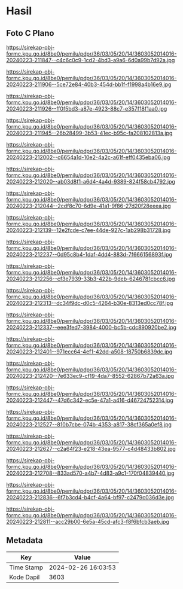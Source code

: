 # Hasil

## Foto C Plano

https://sirekap-obj-formc.kpu.go.id/8be0/pemilu/pdpr/36/03/05/20/14/3603052014016-20240223-211847--c4c6c0c9-1cd2-4bd3-a9a6-6d0a99b7d92a.jpg

https://sirekap-obj-formc.kpu.go.id/8be0/pemilu/pdpr/36/03/05/20/14/3603052014016-20240223-211906--5ce72e84-40b3-454d-bb1f-f1998a4b16e9.jpg

https://sirekap-obj-formc.kpu.go.id/8be0/pemilu/pdpr/36/03/05/20/14/3603052014016-20240223-211926--ff0f5bd3-a87e-4923-88c7-e357f18f1aa0.jpg

https://sirekap-obj-formc.kpu.go.id/8be0/pemilu/pdpr/36/03/05/20/14/3603052014016-20240223-211945--26b28499-3b53-41ec-b95c-fa208102813a.jpg

https://sirekap-obj-formc.kpu.go.id/8be0/pemilu/pdpr/36/03/05/20/14/3603052014016-20240223-212002--c6654a1d-10e2-4a2c-a61f-eff0435eba06.jpg

https://sirekap-obj-formc.kpu.go.id/8be0/pemilu/pdpr/36/03/05/20/14/3603052014016-20240223-212020--ab03d8f1-a6d4-4a4d-9389-824f58cb4792.jpg

https://sirekap-obj-formc.kpu.go.id/8be0/pemilu/pdpr/36/03/05/20/14/3603052014016-20240223-212044--2cdf8c70-6d9e-41a1-9f86-27d20f28eeea.jpg

https://sirekap-obj-formc.kpu.go.id/8be0/pemilu/pdpr/36/03/05/20/14/3603052014016-20240223-212139--12e2fcde-c7ee-44de-927c-1ab298b31728.jpg

https://sirekap-obj-formc.kpu.go.id/8be0/pemilu/pdpr/36/03/05/20/14/3603052014016-20240223-212237--0d95c8b4-1daf-4dd4-883d-7f666156893f.jpg

https://sirekap-obj-formc.kpu.go.id/8be0/pemilu/pdpr/36/03/05/20/14/3603052014016-20240223-212256--cf3e7939-33b3-422b-9deb-6246781cbcc6.jpg

https://sirekap-obj-formc.kpu.go.id/8be0/pemilu/pdpr/36/03/05/20/14/3603052014016-20240223-212313--dc34f9dc-d0c5-4264-b30e-8313ed0cc78f.jpg

https://sirekap-obj-formc.kpu.go.id/8be0/pemilu/pdpr/36/03/05/20/14/3603052014016-20240223-212337--eee3fed7-3984-4000-bc5b-cdc890920be2.jpg

https://sirekap-obj-formc.kpu.go.id/8be0/pemilu/pdpr/36/03/05/20/14/3603052014016-20240223-212401--971ecc64-4ef1-42dd-a508-18750b6839dc.jpg

https://sirekap-obj-formc.kpu.go.id/8be0/pemilu/pdpr/36/03/05/20/14/3603052014016-20240223-212420--7e633ec9-cf19-4da7-8552-62867b72a63a.jpg

https://sirekap-obj-formc.kpu.go.id/8be0/pemilu/pdpr/36/03/05/20/14/3603052014016-20240223-212447--47d6c342-ec5e-47a1-a416-d46724752314.jpg

https://sirekap-obj-formc.kpu.go.id/8be0/pemilu/pdpr/36/03/05/20/14/3603052014016-20240223-212527--810b7cbe-074b-4353-a817-38cf365a0ef8.jpg

https://sirekap-obj-formc.kpu.go.id/8be0/pemilu/pdpr/36/03/05/20/14/3603052014016-20240223-212627--c2a64f23-e218-43ea-9577-c4d48433b802.jpg

https://sirekap-obj-formc.kpu.go.id/8be0/pemilu/pdpr/36/03/05/20/14/3603052014016-20240223-212708--833ad570-a4b7-4d83-a9c1-170f04839440.jpg

https://sirekap-obj-formc.kpu.go.id/8be0/pemilu/pdpr/36/03/05/20/14/3603052014016-20240223-212836--6f7b3cd4-b4cf-4a64-bf97-c2479c036d3e.jpg

https://sirekap-obj-formc.kpu.go.id/8be0/pemilu/pdpr/36/03/05/20/14/3603052014016-20240223-212811--acc29b00-6e5a-45cd-afc3-f8f6bfcb3aeb.jpg


## Metadata

| Key        | Value               |
| ---------- | ------------------- |
| Time Stamp | 2024-02-26 16:03:53 |
| Kode Dapil | 3603                |




